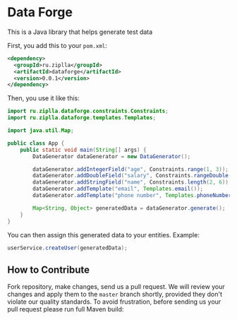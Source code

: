 # Data Forge

This is a Java library that helps generate test data


First, you add this to your `pom.xml`:

```xml
<dependency>
  <groupId>ru.ziplla</groupId>
  <artifactId>dataforge</artifactId>
  <version>0.0.1</version>
</dependency>
```

Then, you use it like this:

```java
import ru.ziplla.dataforge.constraints.Constraints;
import ru.ziplla.dataforge.templates.Templates;

import java.util.Map;

public class App {
    public static void main(String[] args) {
        DataGenerator dataGenerator = new DataGenerator();

        dataGenerator.addIntegerField("age", Constraints.range(1, 3));
        dataGenerator.addDoubleField("salary", Constraints.rangeDouble(1, 1000));
        dataGenerator.addStringField("name", Constraints.length(2, 6));
        dataGenerator.addTemplate("email", Templates.email());
        dataGenerator.addTemplate("phone number", Templates.phoneNumber());

        Map<String, Object> generatedData = dataGenerator.generate();
    }
}
```
You can then assign this generated data to your entities.
Example:

```java
userService.createUser(generatedData);
```

## How to Contribute

Fork repository, make changes, send us a
pull request.
We will review your changes and apply them to the `master` branch shortly,
provided they don't violate our quality standards. To avoid frustration,
before sending us your pull request please run full Maven build:
